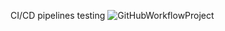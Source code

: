 <!--![GitHubWorkflowProject](https://github.com/github/docs/actions/workflows/main.yml/badge.svg)-->
CI/CD pipelines testing
![GitHubWorkflowProject](https://github.com/DJeJa003/GitHubWorkflowProject/.github/workflows/GitHubWorkflowProject20240110103453.yml/badge.svg)
